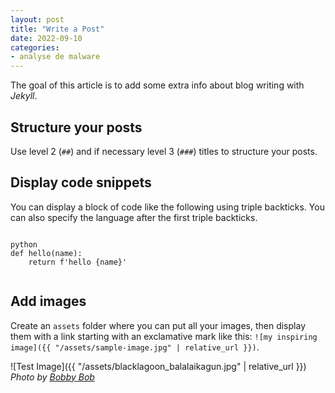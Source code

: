 ```yaml
---
layout: post
title: "Write a Post"
date: 2022-09-10
categories: 
- analyse de malware
---
```


The goal of this article is to add some extra info
about blog writing with _Jekyll_.

## Structure your posts

Use level 2 (`##`) and if necessary level 3 (`###`) titles
to structure your posts.

## Display code snippets

You can display a block of code like the following using triple backticks.
You can also specify the language after the first triple backticks.

```

python
def hello(name):
    return f'hello {name}'


```

## Add images

Create an `assets` folder where you can put all your images,
then display them with a link starting with an exclamative mark like this:
`![my inspiring image]({{ "/assets/sample-image.jpg" | relative_url }})`.

![Test Image]({{ "/assets/blacklagoon_balalaikagun.jpg" | relative_url }})
_Photo by [Bobby Bob](https://unsplash.com/@goian)_
```
